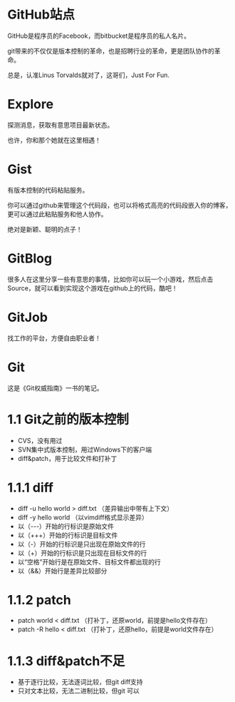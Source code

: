 GitHub站点
===========

GitHub是程序员的Facebook，而bitbucket是程序员的私人名片。

git带来的不仅仅是版本控制的革命，也是招聘行业的革命，更是团队协作的革命。

总是，认准Linus Torvalds就对了，这哥们，Just For Fun.


Explore
========

探测消息，获取有意思项目最新状态。

也许，你和那个她就在这里相遇！



Gist
========

有版本控制的代码粘贴服务。

你可以通过github来管理这个代码段，也可以将格式高亮的代码段嵌入你的博客，更可以通过此粘贴服务和他人协作。

绝对是新颖、聪明的点子！



GitBlog
========

很多人在这里分享一些有意思的事情，比如你可以玩一个小游戏，然后点击Source，就可以看到实现这个游戏在github上的代码，酷吧！


GitJob
=======

找工作的平台，方便自由职业者！





Git
=====

这是《Git权威指南》一书的笔记。


1.1 Git之前的版本控制
=====================

* CVS，没有用过
* SVN集中式版本控制，用过Windows下的客户端
* diff&patch，用于比较文件和打补丁


1.1.1 diff
==================

* diff -u hello world > diff.txt （差异输出中带有上下文）
* diff -y hello world            （以vimdiff格式显示差异）
* 以（---）开始的行标识是原始文件
* 以（+++）开始的行标识是目标文件
* 以（-）开始的行标识是只出现在原始文件的行
* 以（+）开始的行标识是只出现在目标文件的行
* 以“空格”开始行是在原始文件、目标文件都出现的行
* 以（&&）开始行是差异比较部分

1.1.2 patch
============

* patch world < diff.txt （打补丁，还原world，前提是hello文件存在）
* patch -R hello < diff.txt （打补丁，还原hello，前提是world文件存在）

1.1.3 diff&patch不足
===========================

* 基于逐行比较，无法逐词比较，但git diff支持
* 只对文本比较，无法二进制比较，但git 可以











